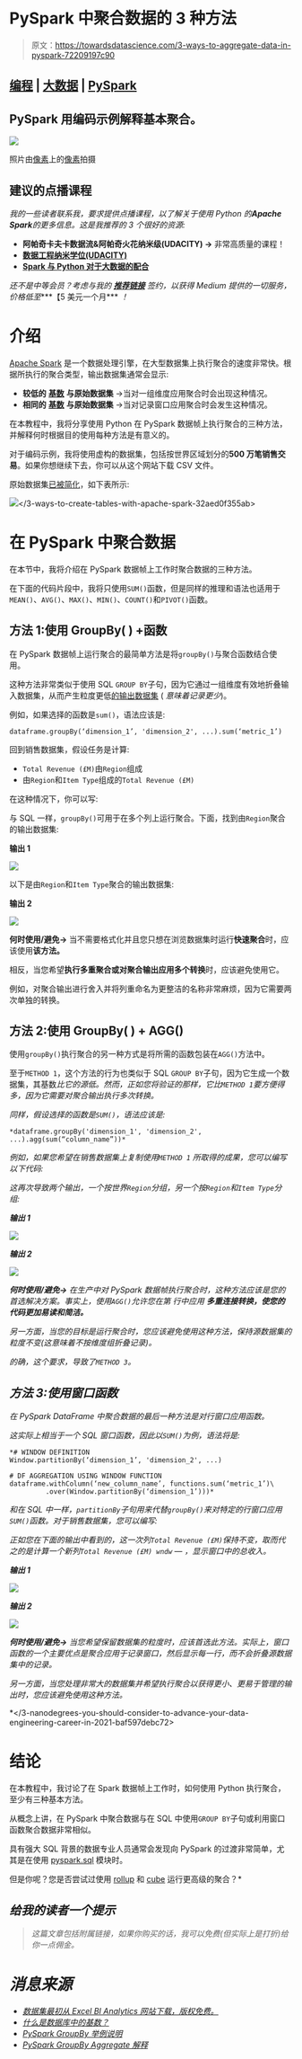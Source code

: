 # PySpark 中聚合数据的 3 种方法

> 原文：<https://towardsdatascience.com/3-ways-to-aggregate-data-in-pyspark-72209197c90>

## [编程](https://towardsdatascience.com/tagged/programming) | [大数据](https://towardsdatascience.com/tagged/big-data) | [PySpark](https://towardsdatascience.com/tagged/pyspark)

## PySpark 用编码示例解释基本聚合。

[![](img/15c7bb4966fa85c4abce8a20724175c9.png)](https://imp.i115008.net/zaX10r)

照片由[像素](https://www.pexels.com/photo/close-up-photo-of-fire-266526/)上的[像素](https://www.pexels.com/photo/close-up-photo-of-fire-266526/)拍摄

## 建议的点播课程

*我的一些读者联系我，要求提供点播课程，以了解关于使用 Python 的****Apache Spark****的更多信息。这是我推荐的 3 个很好的资源:*

*   **阿帕奇卡夫卡数据流&阿帕奇火花纳米级(UDACITY) →** 非常高质量的课程！
*   [**数据工程纳米学位(UDACITY)**](https://imp.i115008.net/zaX10r)
*   [**Spark 与 Python 对于大数据的配合**](https://click.linksynergy.com/deeplink?id=533LxfDBSaM&mid=39197&murl=https%3A%2F%2Fwww.udemy.com%2Fcourse%2Fspark-and-python-for-big-data-with-pyspark%2F)

*还不是中等会员？考虑与我的* [***推荐链接***](https://anbento4.medium.com/membership) *签约，以获得 Medium 提供的一切服务，价格低至****【5 美元一个月*** *！*

# 介绍

[Apache Spark](https://www.databricks.com/spark/about) 是一个数据处理引擎，在大型数据集上执行聚合的速度非常快。根据所执行的聚合类型，输出数据集通常会显示:

*   **较低的** [**基数**](https://dzone.com/articles/what-is-high-cardinality) **与原始数据集** →当对一组维度应用聚合时会出现这种情况。
*   **相同的** [**基数**](https://dzone.com/articles/what-is-high-cardinality) **与原始数据集** →当对记录窗口应用聚合时会发生这种情况。

在本教程中，我将分享使用 Python 在 PySpark 数据帧上执行聚合的三种方法，并解释何时根据目的使用每种方法是有意义的。

对于编码示例，我将使用虚构的数据集，包括按世界区域划分的**500 万笔销售交易**。如果你想继续下去，你可以从这个网站下载 CSV 文件。

原始数据集[已被简化](https://gist.github.com/anbento0490/49313e47d4e56c7aad35f2baaefb1a8e)，如下表所示:

![](img/cfc4a54ccccb232f8f0e3d6f0a85f2ce.png)</3-ways-to-create-tables-with-apache-spark-32aed0f355ab>  

# 在 PySpark 中聚合数据

在本节中，我将介绍在 PySpark 数据帧上工作时聚合数据的三种方法。

在下面的代码片段中，我将只使用`SUM()`函数，但是同样的推理和语法也适用于`MEAN()`、`AVG()`、`MAX()`、`MIN()`、`COUNT()`和`PIVOT()`函数。

## 方法 1:使用 GroupBy( ) +函数

在 PySpark 数据帧上运行聚合的最简单方法是将`groupBy()`与聚合函数结合使用。

这种方法非常类似于使用 SQL `GROUP BY`子句，因为它通过一组维度有效地折叠输入数据集，从而产生粒度更低[的输出数据集](https://www.techopedia.com/definition/31722/granular-data) ( *意味着记录更少*)。

例如，如果选择的函数是`sum()`，语法应该是:

```
dataframe.groupBy(‘dimension_1’, 'dimension_2', ...).sum(‘metric_1’)
```

回到销售数据集，假设任务是计算:

*   `Total Revenue (£M)`由`Region`组成
*   由`Region`和`Item Type`组成的`Total Revenue (£M)`

在这种情况下，你可以写:

与 SQL 一样，`groupBy()`可用于在多个列上运行聚合。下面，找到由`Region`聚合的输出数据集:

**输出 1**

![](img/daf0165d37db438e556b5d15c8b6bd47.png)

以下是由`Region`和`Item Type`聚合的输出数据集:

**输出 2**

![](img/cfbdfccbfed60fb89566092cc8f50a10.png)

**何时使用/避免→** 当不需要格式化并且您只想在浏览数据集时运行**快速聚合**时，应该使用**该方法。**

相反，当您希望**执行多重聚合或对聚合输出应用多个转换**时，应该避免使用它。

例如，对聚合输出进行舍入并将列重命名为更整洁的名称非常麻烦，因为它需要两次单独的转换。

## 方法 2:使用 GroupBy( ) + AGG()

使用`groupBy()`执行聚合的另一种方式是将所需的函数包装在`AGG()`方法中。

至于`METHOD 1`，这个方法的行为也类似于 SQL `GROUP BY`子句，因为它生成一个数据集，其基数*比它的源低。然而，正如您将验证的那样，它比`METHOD 1`要方便得多，因为它需要对聚合输出执行多次转换。*

*同样，假设选择的函数是`SUM()`，语法应该是:*

```
*dataframe.groupBy('dimension_1', 'dimension_2', ...).agg(sum(“column_name”))*
```

*例如，如果您希望在销售数据集上复制使用`METHOD 1` 所取得的成果，您可以编写以下代码:*

*这再次导致两个输出，一个按世界`Region`分组，另一个按`Region`和`Item Type`分组:*

***输出 1***

*![](img/daf0165d37db438e556b5d15c8b6bd47.png)*

***输出 2***

*![](img/cfbdfccbfed60fb89566092cc8f50a10.png)*

***何时使用/避免→** 在生产中对 PySpark 数据帧执行聚合时，这种方法应该是您的首选解决方案。事实上，使用`AGG()`允许您在第 行中应用 ***多重连接转换，使您的代码更加易读和简洁。****

*另一方面，当您的目标是运行聚合时，您应该避免使用这种方法，保持源数据集的粒度不变(*这意味着不按维度组*折叠记录)。*

*的确，这个要求，导致了`METHOD 3`。*

## *方法 3:使用窗口函数*

*在 PySpark DataFrame 中聚合数据的最后一种方法是对行窗口应用函数。*

*这实际上相当于一个 SQL 窗口函数，因此以`SUM()`为例，语法将是:*

```
*# WINDOW DEFINITION
Window.partitionBy(‘dimension_1’, 'dimension_2', ...)

# DF AGGREGATION USING WINDOW FUNCTION
dataframe.withColumn(‘new_column_name’, functions.sum(‘metric_1’)\
         .over(Window.partitionBy(‘dimension_1’)))*
```

*和在 SQL 中一样，`partitionBy`子句用来代替`groupBy()`来对特定的行窗口应用`SUM()`函数。对于销售数据集，您可以编写:*

*正如您在下面的输出中看到的，这一次列`Total Revenue (£M)`保持不变，取而代之的是计算一个新列`Total Revenue (£M) wndw` — *，显示窗口*中的总收入。*

***输出 1***

*![](img/0fb34c38e5d9d335f85263b0cb148b15.png)*

***输出 2***

*![](img/f1aa487f7541f2accf3a2812d2365771.png)*

***何时使用/避免→** 当您希望保留数据集的粒度时，应该首选此方法。实际上，窗口函数的一个主要优点是聚合应用于记录窗口，然后显示每一行，而不会折叠源数据集中的记录。*

*另一方面，当您处理非常大的数据集并希望执行聚合以获得更小、更易于管理的输出时，您应该避免使用这种方法。*

*</3-nanodegrees-you-should-consider-to-advance-your-data-engineering-career-in-2021-baf597debc72>  

# 结论

在本教程中，我讨论了在 Spark 数据帧上工作时，如何使用 Python 执行聚合，至少有三种基本方法。

从概念上讲，在 PySpark 中聚合数据与在 SQL 中使用`GROUP BY`子句或利用窗口函数聚合数据非常相似。

具有强大 SQL 背景的数据专业人员通常会发现向 PySpark 的过渡非常简单，尤其是在使用 [pyspark.sql](https://spark.apache.org/docs/2.4.0/api/python/pyspark.sql.html#pyspark-sql-module) 模块时。

但是你呢？您是否尝试过使用 [rollup](https://spark.apache.org/docs/3.2.0/api/python/reference/api/pyspark.sql.DataFrame.rollup.html) 和 [cube](https://spark.apache.org/docs/latest/api/python/reference/pyspark.sql/api/pyspark.sql.DataFrame.cube.html) 运行更高级的聚合？* 

## *给我的读者一个提示*

> *这篇文章包括附属链接，如果你购买的话，我可以免费(但实际上是打折)给你一点佣金。*

# ***消息来源***

*   *[数据集最初从 Excel BI Analytics 网站下载，版权免费。](https://excelbianalytics.com/wp/downloads-18-sample-csv-files-data-sets-for-testing-sales/)*
*   *[什么是数据库中的基数？](https://orangematter.solarwinds.com/2020/01/05/what-is-cardinality-in-a-database/)*
*   *[PySpark GroupBy 举例说明](https://sparkbyexamples.com/pyspark/pyspark-groupby-explained-with-example/)*
*   *[PySpark GroupBy Aggregate 解释](https://sparkbyexamples.com/pyspark/pyspark-groupby-agg-aggregate-explained/)*